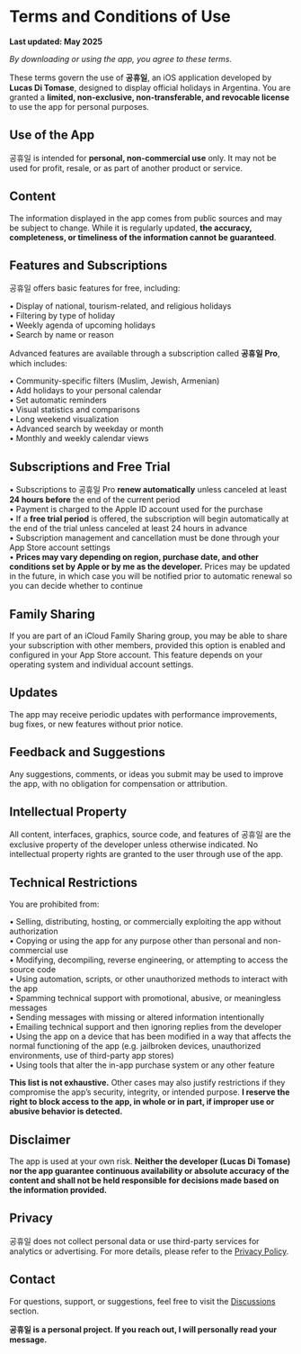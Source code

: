 # Terms and Conditions of Use  
  
**Last updated: May 2025**  
  
*By downloading or using the app, you agree to these terms.*  
  
These terms govern the use of **공휴일**, an iOS application developed by **Lucas Di Tomase**, designed to display official holidays in Argentina. You are granted a **limited, non-exclusive, non-transferable, and revocable license** to use the app for personal purposes.  
  
## Use of the App  
  
공휴일 is intended for **personal, non-commercial use** only. It may not be used for profit, resale, or as part of another product or service.  
  
## Content  
  
The information displayed in the app comes from public sources and may be subject to change. While it is regularly updated, **the accuracy, completeness, or timeliness of the information cannot be guaranteed**.  
  
## Features and Subscriptions  
  
공휴일 offers basic features for free, including:  
  
• Display of national, tourism-related, and religious holidays  
• Filtering by type of holiday  
• Weekly agenda of upcoming holidays  
• Search by name or reason  
  
Advanced features are available through a subscription called **공휴일 Pro**, which includes:  
  
• Community-specific filters (Muslim, Jewish, Armenian)  
• Add holidays to your personal calendar  
• Set automatic reminders  
• Visual statistics and comparisons  
• Long weekend visualization  
• Advanced search by weekday or month  
• Monthly and weekly calendar views  
  
## Subscriptions and Free Trial  
  
• Subscriptions to 공휴일 Pro **renew automatically** unless canceled at least **24 hours before** the end of the current period  
• Payment is charged to the Apple ID account used for the purchase  
• If a **free trial period** is offered, the subscription will begin automatically at the end of the trial unless canceled at least 24 hours in advance  
• Subscription management and cancellation must be done through your App Store account settings  
• **Prices may vary depending on region, purchase date, and other conditions set by Apple or by me as the developer.** Prices may be updated in the future, in which case you will be notified prior to automatic renewal so you can decide whether to continue  
  
## Family Sharing  
  
If you are part of an iCloud Family Sharing group, you may be able to share your subscription with other members, provided this option is enabled and configured in your App Store account. This feature depends on your operating system and individual account settings.  
  
## Updates  
  
The app may receive periodic updates with performance improvements, bug fixes, or new features without prior notice.  
  
## Feedback and Suggestions  
  
Any suggestions, comments, or ideas you submit may be used to improve the app, with no obligation for compensation or attribution.  
  
## Intellectual Property  
  
All content, interfaces, graphics, source code, and features of 공휴일 are the exclusive property of the developer unless otherwise indicated. No intellectual property rights are granted to the user through use of the app.  
  
## Technical Restrictions  
  
You are prohibited from:  
  
• Selling, distributing, hosting, or commercially exploiting the app without authorization  
• Copying or using the app for any purpose other than personal and non-commercial use  
• Modifying, decompiling, reverse engineering, or attempting to access the source code  
• Using automation, scripts, or other unauthorized methods to interact with the app  
• Spamming technical support with promotional, abusive, or meaningless messages  
• Sending messages with missing or altered information intentionally  
• Emailing technical support and then ignoring replies from the developer  
• Using the app on a device that has been modified in a way that affects the normal functioning of the app (e.g. jailbroken devices, unauthorized environments, use of third-party app stores)  
• Using tools that alter the in-app purchase system or any other feature  
  
**This list is not exhaustive.** Other cases may also justify restrictions if they compromise the app’s security, integrity, or intended purpose. **I reserve the right to block access to the app, in whole or in part, if improper use or abusive behavior is detected.**  
  
## Disclaimer  
  
The app is used at your own risk. **Neither the developer (Lucas Di Tomase) nor the app guarantee continuous availability or absolute accuracy of the content and shall not be held responsible for decisions made based on the information provided.**  
  
## Privacy  
  
공휴일 does not collect personal data or use third-party services for analytics or advertising. For more details, please refer to the [Privacy Policy](https://lucasditomase.github.io/feriados/ko/privacy-policy).  
  
## Contact  
  
For questions, support, or suggestions, feel free to visit the [Discussions](https://github.com/lucasditomase/feriados/discussions) section.  
  
**공휴일 is a personal project. If you reach out, I will personally read your message.**  
